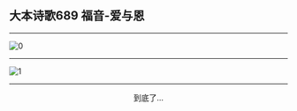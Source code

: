 
## 大本诗歌689 福音-爱与恩
        
<div id="aplayer0"></div>

---

<img alt="0" data-original="/data/d0684/0.png">

---

<img alt="1" data-original="/data/d0684/1.png">

---

<p style="text-align: center">到底了...</p>

<script src="/js/dist-view.js"></script>

<script>
MAIN.id = 'd0684';
        
const ap0 = new APlayer({
    container: document.getElementById('aplayer0'),
    volume: 1,
    loop: 'none',
    preload: 'none',
    audio: [{
        name: '大本诗歌689.mp3',
        artist: '大本诗歌',
        url: 'https://res.wx.qq.com/voice/getvoice?mediaid=MzI0NTk3MDM5M18yMjQ3NDk2MjY3',
        cover: '/favicon'
    }]
});
</script>
